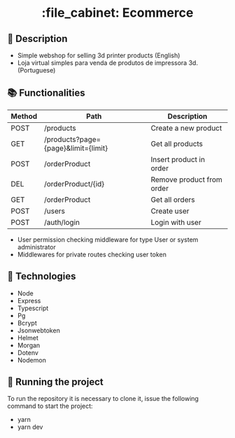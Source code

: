 <h1 align="center">:file_cabinet: Ecommerce </h1>

## :memo: Description
* Simple webshop for selling 3d printer products (English)
* Loja virtual simples para venda de produtos de impressora 3d. (Portuguese)

## :books: Functionalities

| Method | Path           | Description           |
|--------|----------------|-----------------------|
|POST    | /products      | Create a new product  |
|GET     | /products?page={page}&limit={limit} | Get all products |
|POST    | /orderProduct  | Insert product in order |
|DEL     | /orderProduct/{id}  | Remove product from order |
|GET     | /orderProduct  | Get all orders |
|POST    | /users  | Create user |
|POST    | /auth/login  | Login with user |

* User permission checking middleware for type User or system administrator 
* Middlewares for private routes checking user token

## :wrench: Technologies
* Node
* Express
* Typescript
* Pg
* Bcrypt
* Jsonwebtoken
* Helmet
* Morgan
* Dotenv
* Nodemon

## :rocket: Running the project
To run the repository it is necessary to clone it, issue the following command to start the project:

* yarn
* yarn dev



